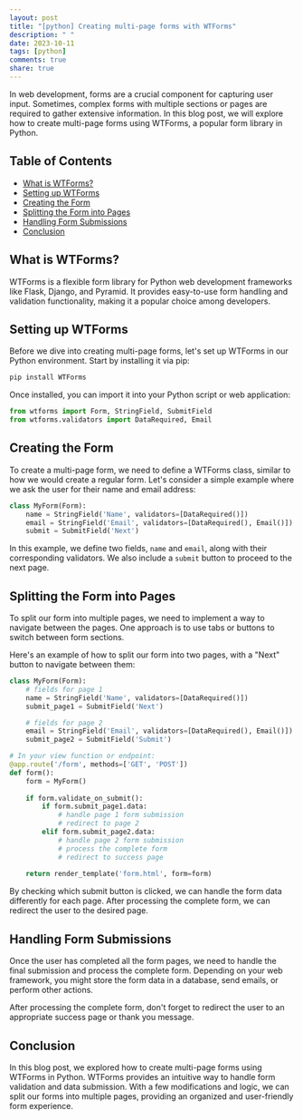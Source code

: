 ```yaml
---
layout: post
title: "[python] Creating multi-page forms with WTForms"
description: " "
date: 2023-10-11
tags: [python]
comments: true
share: true
---
```


In web development, forms are a crucial component for capturing user input. Sometimes, complex forms with multiple sections or pages are required to gather extensive information. In this blog post, we will explore how to create multi-page forms using WTForms, a popular form library in Python.

## Table of Contents
- [What is WTForms?](#what-is-wtforms)
- [Setting up WTForms](#setting-up-wtforms)
- [Creating the Form](#creating-the-form)
- [Splitting the Form into Pages](#splitting-the-form-into-pages)
- [Handling Form Submissions](#handling-form-submissions)
- [Conclusion](#conclusion)

## What is WTForms?
WTForms is a flexible form library for Python web development frameworks like Flask, Django, and Pyramid. It provides easy-to-use form handling and validation functionality, making it a popular choice among developers.

## Setting up WTForms
Before we dive into creating multi-page forms, let's set up WTForms in our Python environment. Start by installing it via pip:

```bash
pip install WTForms
```

Once installed, you can import it into your Python script or web application:

```python
from wtforms import Form, StringField, SubmitField
from wtforms.validators import DataRequired, Email
```

## Creating the Form
To create a multi-page form, we need to define a WTForms class, similar to how we would create a regular form. Let's consider a simple example where we ask the user for their name and email address:

```python
class MyForm(Form):
    name = StringField('Name', validators=[DataRequired()])
    email = StringField('Email', validators=[DataRequired(), Email()])
    submit = SubmitField('Next')
```

In this example, we define two fields, `name` and `email`, along with their corresponding validators. We also include a `submit` button to proceed to the next page.

## Splitting the Form into Pages
To split our form into multiple pages, we need to implement a way to navigate between the pages. One approach is to use tabs or buttons to switch between form sections. 

Here's an example of how to split our form into two pages, with a "Next" button to navigate between them:

```python
class MyForm(Form):
    # fields for page 1
    name = StringField('Name', validators=[DataRequired()])
    submit_page1 = SubmitField('Next')

    # fields for page 2
    email = StringField('Email', validators=[DataRequired(), Email()])
    submit_page2 = SubmitField('Submit')

# In your view function or endpoint:
@app.route('/form', methods=['GET', 'POST'])
def form():
    form = MyForm()
    
    if form.validate_on_submit():
        if form.submit_page1.data:
            # handle page 1 form submission
            # redirect to page 2
        elif form.submit_page2.data:
            # handle page 2 form submission
            # process the complete form
            # redirect to success page
            
    return render_template('form.html', form=form)
```

By checking which submit button is clicked, we can handle the form data differently for each page. After processing the complete form, we can redirect the user to the desired page.

## Handling Form Submissions
Once the user has completed all the form pages, we need to handle the final submission and process the complete form. Depending on your web framework, you might store the form data in a database, send emails, or perform other actions.

After processing the complete form, don't forget to redirect the user to an appropriate success page or thank you message.

## Conclusion
In this blog post, we explored how to create multi-page forms using WTForms in Python. WTForms provides an intuitive way to handle form validation and data submission. With a few modifications and logic, we can split our forms into multiple pages, providing an organized and user-friendly form experience.